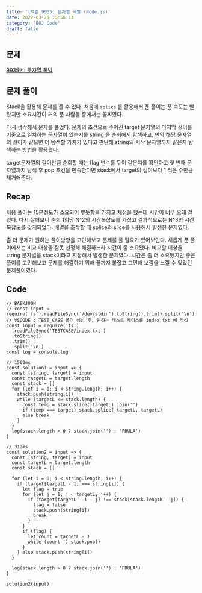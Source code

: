 ```yaml
---
title: '[백준 9935] 문자열 폭발 (Node.js)'
date: 2022-03-25 15:56:13
category: 'BOJ Code'
draft: false
---
```


## 문제

[9935번: 문자열 폭발](https://www.acmicpc.net/problem/9935)

## 문제 풀이

Stack을 활용해 문제를 풀 수 있다. 처음에 `splice` 를 활용해서 푼 풀이는 푼 속도는 빨랐지만 소요시간이 거의 푼 사람들 중에서는 꼴찌였다.

다시 생각해서 문제를 풀었다. 문제의 조건으로 주어진 target 문자열의 마지막 길이를 기준으로 일치하는 문자열이 있는지를 string 을 순회해서 탐색하고, 만약 해당 문자열의 길이가 같으면 더 탐색할 가치가 있다고 판단해 string의 시작 문자열까지 같은지 탐색하는 방법을 활용했다.

target문자열의 길이만큼 순회할 때는 flag 변수를 두어 같은지를 확인하고 첫 번째 문자열까지 탐색 후 pop 조건을 만족한다면 stack에서 target의 길이보다 1 적은 수만큼 제거해준다.

## Recap

처음 풀이는 15분정도가 소요되어 뿌듯함을 가지고 채점을 했는데 시간이 너무 오래 걸렸다. 다시 살펴보니 순회 1회당 N^2의 시간복잡도를 가졌고 결과적으로는 N^3의 시간복잡도를 갖게되었다. 배열을 조작할 때 splice와 slice를 사용해서 발생한 문제였다.

좀 더 문제가 원하는 풀이방향을 고민해보고 문제를 풀 필요가 있어보인다. 새롭게 푼 풀이에서는 비교 대상을 잘못 선정해 해결하느라 시간이 좀 소요됐다. 비교할 대상을 string 문자열을 stack이라고 지정해서 발생한 문제였다. 시간은 좀 더 소요됐지만 좋은 풀이를 고민해보고 문제를 해결하기 위해 끝까지 붙잡고 고민해 보람을 느낄 수 있었던 문제풀이였다.

## Code

```tsx
// BAEKJOON
// const input = require('fs').readFileSync('/dev/stdin').toString().trim().split('\n');
// VSCODE : TEST_CASE 폴더 생성 후, 원하는 테스트 케이스를 index.txt 에 작성
const input = require('fs')
  .readFileSync('TESTCASE/index.txt')
  .toString()
  .trim()
  .split('\n')
const log = console.log

// 1560ms
const solution1 = input => {
  const [string, target] = input
  const targetL = target.length
  const stack = []
  for (let i = 0; i < string.length; i++) {
    stack.push(string[i])
    while (targetL <= stack.length) {
      const temp = stack.slice(-targetL).join('')
      if (temp === target) stack.splice(-targetL, targetL)
      else break
    }
  }
  log(stack.length > 0 ? stack.join('') : 'FRULA')
}

// 312ms
const solution2 = input => {
  const [string, target] = input
  const targetL = target.length
  const stack = []

  for (let i = 0; i < string.length; i++) {
    if (target[targetL - 1] === string[i]) {
      let flag = true
      for (let j = 1; j < targetL; j++) {
        if (target[targetL - 1 - j] !== stack[stack.length - j]) {
          flag = false
          stack.push(string[i])
          break
        }
      }
      if (flag) {
        let count = targetL - 1
        while (count--) stack.pop()
      }
    } else stack.push(string[i])
  }

  log(stack.length > 0 ? stack.join('') : 'FRULA')
}

solution2(input)
```
